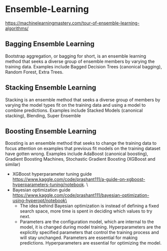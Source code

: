 # Ensemble-Learning

https://machinelearningmastery.com/tour-of-ensemble-learning-algorithms/

## Bagging Ensemble Learning
Bootstrap aggregation, or bagging for short, is an ensemble learning method that seeks a diverse group of ensemble members by varying the training data. Examples include Bagged Decision Trees (canonical bagging), Random Forest, Extra Trees.
## Stacking Ensemble Learning
Stacking is an ensemble method that seeks a diverse group of members by varying the model types fit on the training data and using a model to combine predictions. Examples include Stacked Models (canonical stacking), Blending, Super Ensemble
## Boosting Ensemble Learning
Boosting is an ensemble method that seeks to change the training data to focus attention on examples that previous fit models on the training dataset have gotten wrong. Examples include AdaBoost (canonical boosting), Gradient Boosting Machines, Stochastic Gradient Boosting (XGBoost and similar)

- XGBoost hyperparameter tuning guide https://www.kaggle.com/code/prashant111/a-guide-on-xgboost-hyperparameters-tuning/notebook. \
- Bayesian optimization guide https://www.kaggle.com/code/prashant111/bayesian-optimization-using-hyperopt/notebook\
  - The idea behind Bayesian optimization is instead of defining a fixed search space, more time is spent in deciding which values to try next. 
  - Parameters are the configuration model, which are internal to the model, it is changed during model training. Hyperparameters are the explicitly specified parameters that control the training process and will stay unchanged. Parameters are essential for making predictions. Hyperparameters are essential for optimizing the model.
